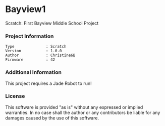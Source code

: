 Bayview1
================

Scratch: First Bayview Middle School Project

### Project Information
```
Type              : Scratch
Version           : 1.0.0
Author            : Christine6B
Firmware          : 42
```

### Additional Information
This project requires a Jade Robot to run!

### License
This software is provided "as is" without any expressed or implied warranties.  In no case shall the author or any contributors be liable for any damages caused by the use of this software.

